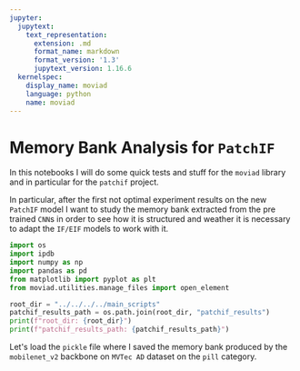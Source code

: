 ```yaml
---
jupyter:
  jupytext:
    text_representation:
      extension: .md
      format_name: markdown
      format_version: '1.3'
      jupytext_version: 1.16.6
  kernelspec:
    display_name: moviad
    language: python
    name: moviad
---
```


# Memory Bank Analysis for `PatchIF`

In this notebooks I will do some quick tests and stuff for the `moviad` library and in particular for the `patchif` project.

In particular, after the first not optimal experiment results on the new `PatchIF` model I want to study the memory bank extracted from the pre trained `CNN`s in order to see how it is structured and weather it is necessary to adapt the `IF/EIF` models to work with it.


```python
import os
import ipdb
import numpy as np
import pandas as pd
from matplotlib import pyplot as plt
from moviad.utilities.manage_files import open_element

root_dir = "../../../../main_scripts"
patchif_results_path = os.path.join(root_dir, "patchif_results")
print(f"root_dir: {root_dir}")
print(f"patchif_results_path: {patchif_results_path}")
```

Let's load the `pickle` file where I saved the memory bank produced by the `mobilenet_v2` backbone on `MVTec AD` dataset on the `pill` category.


```python

```

